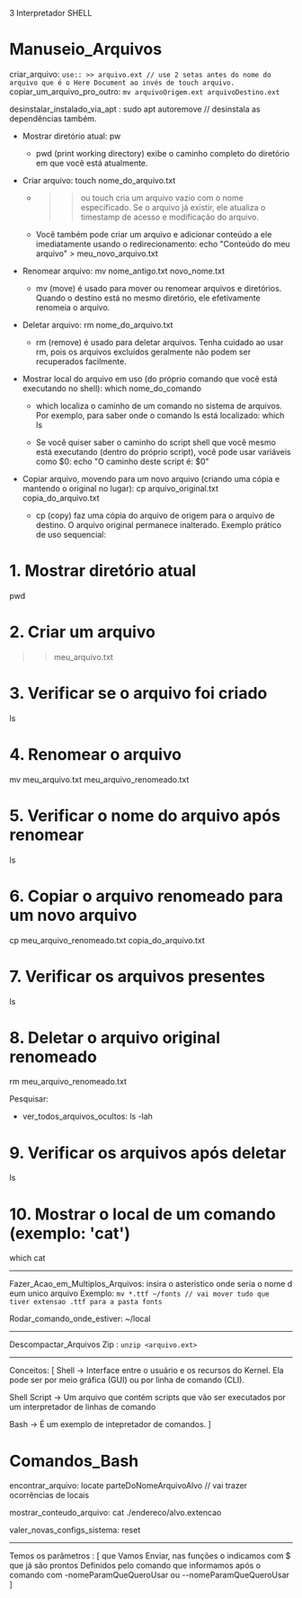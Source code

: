 3 Interpretador SHELL


# Manuseio_Arquivos
criar_arquivo: `use:: >> arquivo.ext // use 2 setas antes do nome do arquivo que é o Here Document ao invés de touch arquivo.`
copiar_um_arquivo_pro_outro: `mv arquivoOrigem.ext arquivoDestino.ext`

desinstalar_instalado_via_apt : sudo apt autoremove
<PACOTE>  // desinstala as dependências também.


 * Mostrar diretório atual:
   pw

   * pwd (print working directory) exibe o caminho completo do diretório em que você está atualmente.
 * Criar arquivo:
   touch nome_do_arquivo.txt

   * >> ou touch cria um arquivo vazio com o nome especificado. Se o arquivo já existir, ele atualiza o timestamp de acesso e modificação do arquivo.
   * Você também pode criar um arquivo e adicionar conteúdo a ele imediatamente usando o redirecionamento:
     echo "Conteúdo do meu arquivo" > meu_novo_arquivo.txt

 * Renomear arquivo:
   mv nome_antigo.txt novo_nome.txt

   * mv (move) é usado para mover ou renomear arquivos e diretórios. Quando o destino está no mesmo diretório, ele efetivamente renomeia o arquivo.
 * Deletar arquivo:
   rm nome_do_arquivo.txt

   * rm (remove) é usado para deletar arquivos. Tenha cuidado ao usar rm, pois os arquivos excluídos geralmente não podem ser recuperados facilmente.
 * Mostrar local do arquivo em uso (do próprio comando que você está executando no shell):
   which nome_do_comando

   * which localiza o caminho de um comando no sistema de arquivos. Por exemplo, para saber onde o comando ls está localizado:
     which ls

   * Se você quiser saber o caminho do script shell que você mesmo está executando (dentro do próprio script), você pode usar variáveis como $0:
     echo "O caminho deste script é: $0"

 * Copiar arquivo, movendo para um novo arquivo (criando uma cópia e mantendo o original no lugar):
   cp arquivo_original.txt copia_do_arquivo.txt

   * cp (copy) faz uma cópia do arquivo de origem para o arquivo de destino. O arquivo original permanece inalterado.
Exemplo prático de uso sequencial:
# 1. Mostrar diretório atual
pwd

# 2. Criar um arquivo
>> meu_arquivo.txt

# 3. Verificar se o arquivo foi criado
ls

# 4. Renomear o arquivo
mv meu_arquivo.txt meu_arquivo_renomeado.txt

# 5. Verificar o nome do arquivo após renomear
ls

# 6. Copiar o arquivo renomeado para um novo arquivo
cp meu_arquivo_renomeado.txt copia_do_arquivo.txt

# 7. Verificar os arquivos presentes
ls

# 8. Deletar o arquivo original renomeado
rm meu_arquivo_renomeado.txt

Pesquisar:
- ver_todos_arquivos_ocultos: ls -lah

# 9. Verificar os arquivos após deletar
ls

# 10. Mostrar o local de um comando (exemplo: 'cat')
which cat

---
Fazer_Acao_em_Multiplos_Arquivos: insira o asteristico onde seria o nome d eum unico arquivo
	Exemplo: `mv *.ttf ~/fonts // vai mover tudo que tiver extensao .ttf para a pasta fonts`

Rodar_comando_onde_estiver: <comando> ~/local

---

Descompactar_Arquivos
Zip : `unzip <arquivo.ext>`

---

Conceitos: [
  Shell -> Interface entre o usuário e os recursos do Kernel. Ela pode ser por meio gráfica (GUI) ou por linha de comando (CLI).

Shell Script -> Um arquivo que contém scripts que vão ser executados por um interpretador de linhas de comando

Bash -> É um exemplo de intepretador de comandos.
]

# Comandos_Bash

encontrar_arquivo: locate parteDoNomeArquivoAlvo // vai trazer ocorrências de locais

mostrar_conteudo_arquivo: cat ./endereco/alvo.extencao

valer_novas_configs_sistema: reset


---

Temos os parâmetros : [
que Vamos Enviar, nas funções o indicamos com $
que já são prontos Definidos pelo comando que informamos após o comando com -nomeParamQueQueroUsar  ou --nomeParamQueQueroUsar
]

